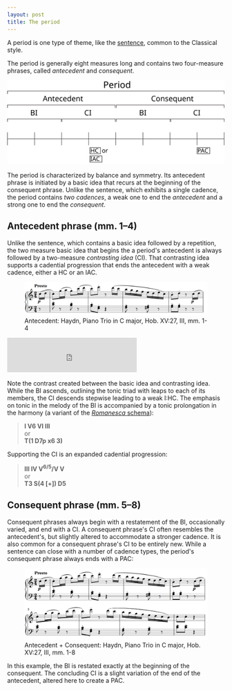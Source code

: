 ```yaml
---
layout: post
title: The period
---
```


A period is one type of theme, like the [sentence](sentence.html), common to the Classical style.

The period is generally eight measures long and contains two four-measure phrases, called _antecedent_ and _consequent_.

<img src="Graphics/ClassicalThemes/period.svg"  >

The period is characterized by balance and symmetry. Its antecedent phrase is initiated by a basic idea that recurs at the beginning of the consequent phrase. Unlike the sentence, which exhibits a single cadence, the period contains _two cadences_, a weak one to end the _antecedent_ and a strong one to end the _consequent_.

## Antecedent phrase (mm. 1–4)

Unlike the sentence, which contains a basic idea followed by a repetition, the two measure basic idea that begins the a period's antecedent is always followed by a two-measure _contrasting idea_ (CI). That contrasting idea supports a cadential progression that ends the antecedent with a weak cadence, either a HC or an IAC.

<figure>	
  <img src="Graphics/form/antecedent.png">
  <figcaption>Antecedent: Haydn, Piano Trio in C major, Hob. XV:27, III, mm. 1-4 </figcaption>
</figure>

<iframe src="https://embed.spotify.com/?uri=spotify:track:1BUSIhYdu0P8LBWXLpAx4g" width="300" height="80" frameborder="0" allowtransparency="true"></iframe><br/>

Note the contrast created between the basic idea and contrasting idea. While the BI ascends, outlining the tonic triad with leaps to each of its members, the CI descends stepwise leading to a weak I:HC. The emphasis on tonic in the melody of the BI is accompanied by a tonic prolongation in the harmony (a variant of the [_Romanesca_ schema](schemataOpensAndCloses.html)):

> **I V6 VI III**  
> or  
> **T(1 D7p x6 3)**

Supporting the CI is an expanded cadential progression:

> **III IV V<sup>6/5</sup>/V V**  
> or  
> **T3 S(4 [+]) D5**

<!--The formal functional progression in this example is identical to the antecedent (which is often the case): the BI exhibits presentation function, and the CI exhibits continuation–cadential function. Note that Haydn uses a single subdominant chord in the consequent (the applied chord from the antecedent has been dropped) and moves to the dominant one beat earlier so that the PAC’s tonic arrival can come on the downbeat of the last bar of the phrase. This compression of the cadential progression to accommodate the additional tonic chord at the end is common.-->

## Consequent phrase (mm. 5–8)

Consequent phrases always begin with a restatement of the BI, occasionally varied, and end with a CI. A consequent phrase's CI often resembles the antecedent's, but slightly altered to accommodate a stronger cadence. It is also common for a consequent phrase's CI to be entirely new. While a sentence can close with a number of cadence types, the period's consequent phrase always ends with a PAC:

<figure>	
  <img src="Graphics/form/xv27.png">
  <figcaption>Antecedent + Consequent: Haydn, Piano Trio in C major, Hob. XV:27, III, mm. 1-8 </figcaption>
</figure>

In this example, the BI is restated exactly at the beginning of the consequent. The concluding CI is a slight variation of the end of the antecedent, altered here to create a PAC.
